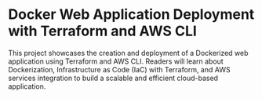 # Docker Web Application Deployment with Terraform and AWS CLI

This project showcases the creation and deployment of a Dockerized web application using Terraform and AWS CLI. Readers will learn about Dockerization, Infrastructure as Code (IaC) with Terraform, and AWS services integration to build a scalable and efficient cloud-based application.
